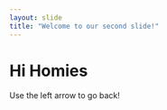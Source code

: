 ```yaml
---
layout: slide
title: "Welcome to our second slide!"
---
```

# Hi Homies
Use the left arrow to go back!
